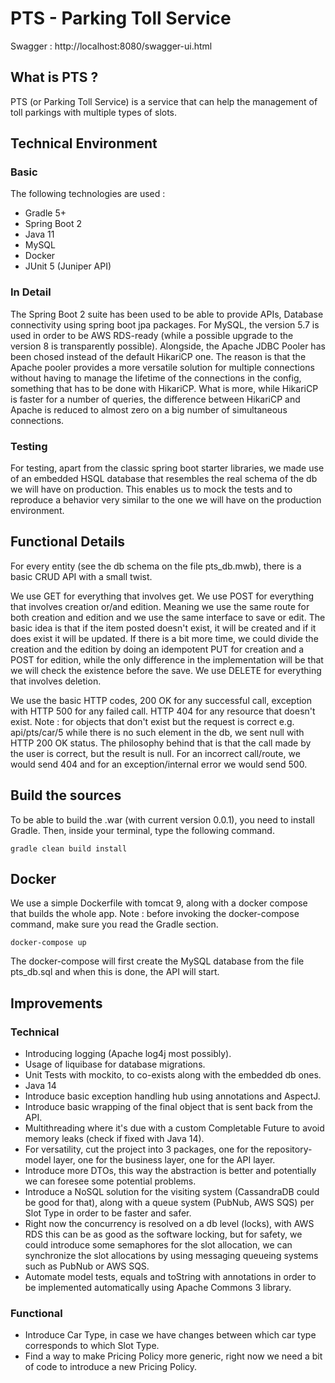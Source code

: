 # PTS - Parking Toll Service

Swagger : http://localhost:8080/swagger-ui.html

## What is PTS ?

PTS (or Parking Toll Service) is a service that can help the management of toll parkings with multiple types of slots. 

## Technical Environment

### Basic

The following technologies are used :
* Gradle 5+
* Spring Boot 2
* Java 11
* MySQL
* Docker
* JUnit 5 (Juniper API)

### In Detail

The Spring Boot 2 suite has been used to be able to provide APIs, Database connectivity using spring boot jpa packages. For MySQL, the version 5.7 is used in order to be AWS RDS-ready (while a possible upgrade to the version 8 is transparently possible).
Alongside, the Apache JDBC Pooler has been chosed instead of the default HikariCP one. The reason is that the Apache pooler provides a more versatile solution for multiple connections without having to manage the lifetime of the connections in the config, something that has to be done with HikariCP.
What is more, while HikariCP is faster for a number of queries, the difference between HikariCP and Apache is reduced to almost zero on a big number of simultaneous connections.

### Testing

For testing, apart from the classic spring boot starter libraries, we made use of an embedded HSQL database that resembles the real schema of the db we will have on production.
This enables us to mock the tests and to reproduce a behavior very similar to the one we will have on the production environment. 

## Functional Details

For every entity (see the db schema on the file pts_db.mwb), there is a basic CRUD API with a small twist.

We use GET for everything that involves get.
We use POST for everything that involves creation or/and edition. Meaning we use the same route for both creation and edition and we use the same interface to save or edit. The basic idea is that if the item posted doesn't exist, it will be created and if it does exist it will be updated.
If there is a bit more time, we could divide the creation and the edition by doing an idempotent PUT for creation and a POST for edition, while the only difference in the implementation will be that we will check the existence before the save. 
We use DELETE for everything that involves deletion. 

We use the basic HTTP codes, 200 OK for any successful call, exception with HTTP 500 for any failed call. HTTP 404 for any resource that doesn't exist.
Note : for objects that don't exist but the request is correct e.g. api/pts/car/5 while there is no such element in the db, we sent null with HTTP 200 OK status.
The philosophy behind that is that the call made by the user is correct, but the result is null. For an incorrect call/route, we would send 404 and for an exception/internal error we would send 500. 

## Build the sources

To be able to build the .war (with current version 0.0.1), you need to install Gradle.
Then, inside your terminal, type the following command. 

```$xslt
gradle clean build install
```

## Docker

We use a simple Dockerfile with tomcat 9, along with a docker compose that builds the whole app. 
Note : before invoking the docker-compose command, make sure you read the Gradle section.

```$xslt
docker-compose up
```  
The docker-compose will first create the MySQL database from the file pts_db.sql and when this is done, the API will start. 

## Improvements

### Technical

* Introducing logging (Apache log4j most possibly).
* Usage of liquibase for database migrations.
* Unit Tests with mockito, to co-exists along with the embedded db ones.
* Java 14
* Introduce basic exception handling hub using annotations and AspectJ.
* Introduce basic wrapping of the final object that is sent back from the API.
* Multithreading where it's due with a custom Completable Future to avoid memory leaks (check if fixed with Java 14).
* For versatility, cut the project into 3 packages, one for the repository-model layer, one for the business layer, one for the API layer.
* Introduce more DTOs, this way the abstraction is better and potentially we can foresee some potential problems.
* Introduce a NoSQL solution for the visiting system (CassandraDB could be good for that), along with a queue system (PubNub, AWS SQS) per Slot Type in order to be faster and safer.
* Right now the concurrency is resolved on a db level (locks), with AWS RDS this can be as good as the software locking, but for safety, we could introduce some semaphores for the slot allocation, we can synchronize the slot allocations by using messaging queueing systems such as PubNub or AWS SQS.
* Automate model tests, equals and toString with annotations in order to be implemented automatically using Apache Commons 3 library.  

### Functional

* Introduce Car Type, in case we have changes between which car type corresponds to which Slot Type. 
* Find a way to make Pricing Policy more generic, right now we need a bit of code to introduce a new Pricing Policy.

